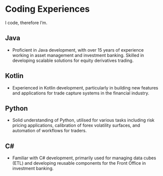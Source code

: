 # Coding Experiences
I code, therefore I’m.

## Java

- Proficient in Java development, with over 15 years of experience working in asset management and investment banking. Skilled in developing scalable solutions for equity derivatives trading.
  
## Kotlin

- Experienced in Kotlin development, particularly in building new features and applications for trade capture systems in the financial industry.
  
## Python

- Solid understanding of Python, utilised for various tasks including risk pricing applications, calibration of forex volatility surfaces, and automation of workflows for traders.
  
## C#

- Familiar with C# development, primarily used for managing data cubes (ETL) and developing reusable components for the Front Office in investment banking.